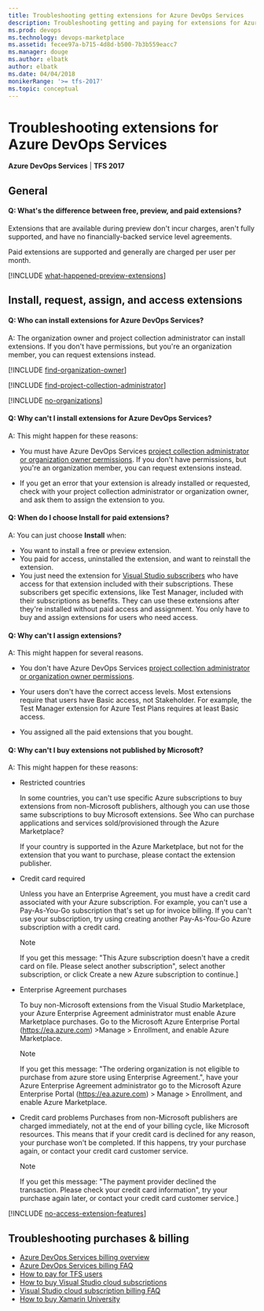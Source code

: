 ```yaml
---
title: Troubleshooting getting extensions for Azure DevOps Services
description: Troubleshooting getting and paying for extensions for Azure DevOps Services
ms.prod: devops
ms.technology: devops-marketplace
ms.assetid: fecee97a-b715-4d8d-b500-7b3b559eacc7 
ms.manager: douge
ms.author: elbatk
author: elbatk
ms.date: 04/04/2018
monikerRange: '>= tfs-2017'
ms.topic: conceptual
---
```


# Troubleshooting extensions for Azure DevOps Services

**Azure DevOps Services** | **TFS 2017**


## General

<a name="difference"></a>

#### Q: What's the difference between free, preview, and paid extensions? 

Extensions that are available during preview don't incur charges, aren't fully supported, and have no financially-backed service level agreements. 

Paid extensions are supported and generally are charged per user per month.

[!INCLUDE [what-happened-preview-extensions](../_shared/qa-what-happened-preview-extensions.md)]


## Install, request, assign, and access extensions

#### Q: Who can install extensions for Azure DevOps Services?

A: The organization owner and project collection administrator can install extensions. If you don't have permissions, but you're an organization member, 
you can request extensions instead. 

<a name="find-owner"></a>

[!INCLUDE [find-organization-owner](../_shared/qa-find-organization-owner.md)]

[!INCLUDE [find-project-collection-administrator](../_shared/qa-find-project-collection-administrator.md)]

<a name="no-organizations"></a>

[!INCLUDE [no-organizations](../organizations/billing/_shared/qa-no-organizations.md)]

#### Q: Why can't I install extensions for Azure DevOps Services?

A:	This might happen for these reasons:

<a name="no-permissions"></a>
*	You must have Azure DevOps Services 
[project collection administrator or organization owner permissions](#find-owner). 
If you don't have permissions, but you're an organization member, 
you can request extensions instead.

<a name="no-assignment"></a>
*	If you get an error that your extension is already installed or 
requested, check with your project collection administrator 
or organization owner, and ask them to assign the extension to you.


<a name="paid-access"></a>
#### Q: When do I choose Install for paid extensions? 

A: You can just choose **Install** when: 

*	You want to install a free or preview extension. 
*	You paid for access, uninstalled the extension, 
and want to reinstall the extension. 
*	You just need the extension for 
[Visual Studio subscribers](https://marketplace.visualstudio.com/subscriptions) 
who have access for that extension included with their subscriptions. 
These subscribers get specific extensions, like Test Manager, 
included with their subscriptions as benefits. They can use 
these extensions after they're installed without paid access 
and assignment. You only have to buy and assign extensions 
for users who need access.

<a name="cant-assign-extensions"></a>
#### Q:	Why can't I assign extensions?

A:	This might happen for several reasons.

*	You don't have Azure DevOps Services 
[project collection administrator or organization owner permissions](#find-owner).

*	Your users don't have the correct access levels. 
Most extensions require that users have Basic access, not Stakeholder.
For example, the Test Manager extension for Azure Test Plans requires at least Basic access.

*	You assigned all the paid extensions that you bought.

#### Q: Why can't I buy extensions not published by Microsoft?

A: This might happen for these reasons:
* Restricted countries

  In some countries, you can't use specific Azure subscriptions to buy extensions from non-Microsoft publishers, although you can use those same subscriptions to buy Microsoft extensions. See Who can purchase applications and services sold/provisioned through the Azure Marketplace?
  
  If your country is supported in the Azure Marketplace, but not for the extension that you want to purchase, please contact the extension publisher.

* Credit card required

  Unless you have an Enterprise Agreement, you must have a credit card associated with your Azure subscription. For example, you can't use a Pay-As-You-Go subscription that's set up for invoice billing.
  If you can't use your subscription, try using creating another Pay-As-You-Go Azure subscription with a credit card.
  >[!NOTE]
  >If you get this message: "This Azure subscription doesn't have a credit card on file. Please select another subscription", select another subscription, or click Create a new Azure subscription to continue.]

* Enterprise Agreement purchases

  To buy non-Microsoft extensions from the Visual Studio Marketplace, your Azure Enterprise Agreement administrator must enable Azure Marketplace purchases. Go to the Microsoft Azure Enterprise Portal (https://ea.azure.com) >Manage > Enrollment, and enable Azure Marketplace.

  >[!NOTE]
  If you get this message: "The ordering organization is not eligible to purchase from azure store using Enterprise Agreement.", have your Azure Enterprise Agreement administrator go to the Microsoft Azure Enterprise Portal (https://ea.azure.com) > Manage > Enrollment, and enable Azure Marketplace.

* Credit card problems
  Purchases from non-Microsoft publishers are charged immediately, not at the end of your billing cycle, like Microsoft resources. This means that if your credit card is declined for any reason, your purchase won't be completed. If this happens, try your purchase again, or contact your credit card customer service.

  >[!NOTE] 
  >If you get this message: "The payment provider declined the transaction. Please check your credit card information", try your purchase again later, or contact your credit card customer service.]

<a name="extension-access"></a>

[!INCLUDE [no-access-extension-features](../_shared/qa-no-access-extension-features.md)]

## Troubleshooting purchases & billing

- [Azure DevOps Services billing overview](../organizations/billing/overview.md)
- [Azure DevOps Services billing FAQ](../organizations/billing/billing-faq.md)
- [How to pay for TFS users](../organizations/billing/buy-access-tfs-test-hub.md)
- [How to buy Visual Studio cloud subscriptions](/visualstudio/subscriptions/vscloud-overview)
- [Visual Studio cloud subscription billing FAQ](/visualstudio/subscriptions/vscloud-billing-faq)
- [How to buy Xamarin University](../organizations/billing/xamarin-univ.md)
